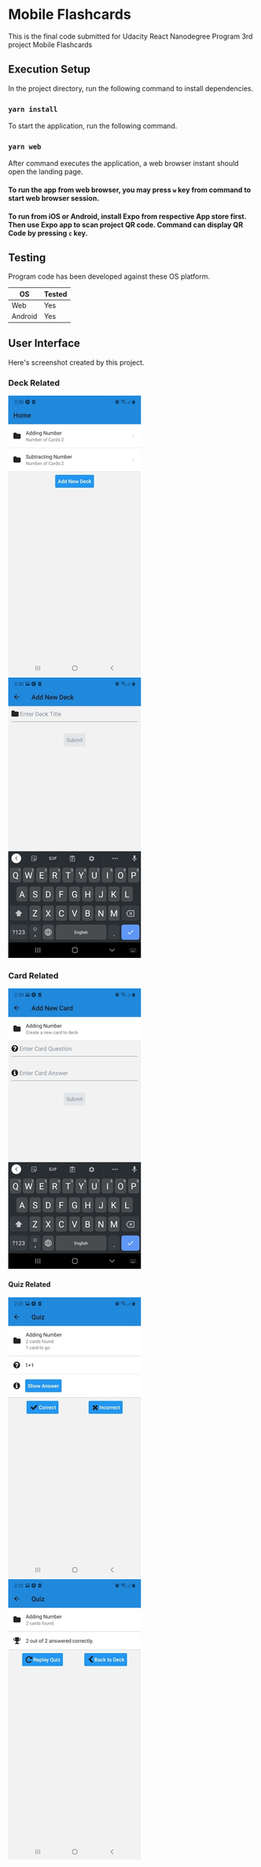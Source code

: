 # Mobile Flashcards

This is the final code submitted for Udacity React Nanodegree Program 3rd project Mobile Flashcards

## Execution Setup

In the project directory, run the following command to install dependencies.

### `yarn install`

To start the application, run the following command.

### `yarn web`

After command executes the application, a web browser instant should open the landing page.

#### To run the app from web browser, you may press `w` key from command to start web browser session.

#### To run from iOS or Android, install Expo from respective App store first. Then use Expo app to scan project QR code. Command can display QR Code by pressing `c` key.

## Testing

Program code has been developed against these OS platform.

| OS      | Tested |
| ------- | ------ |
| Web     | Yes    |
| Android | Yes    |

## User Interface

Here's screenshot created by this project.

### Deck Related

![Home](assets/home.jpg?raw=true "Home")
![Add Deck](assets/add-new-deck.jpg?raw=true "Add Deck")

### Card Related

![Add Card](assets/add-new-card.jpg?raw=true "Add Card")

#### Quiz Related

![Quiz](assets/quiz.jpg?raw=true "Quiz")
![Quiz Score](assets/quiz-score.jpg?raw=true "Quiz Score")

